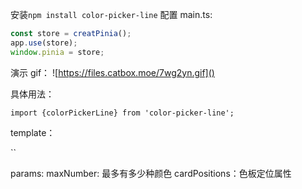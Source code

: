 安装`npm install color-picker-line`
配置 main.ts:

```javascript
const store = creatPinia();
app.use(store);
window.pinia = store;
```

演示 gif：
![https://files.catbox.moe/7wg2yn.gif]()

具体用法：

``import {colorPickerLine} from 'color-picker-line';``

template：

  <colorPickerLine :max-number="6" :card-positions="cardPositions"/>``

params:
maxNumber: 最多有多少种颜色
cardPositions：色板定位属性